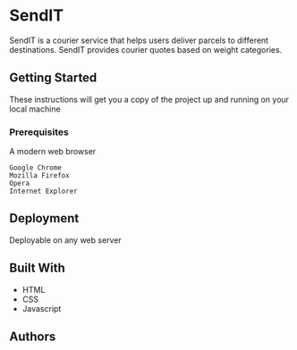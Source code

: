 # SendIT
 
SendIT is a courier service that helps users deliver parcels to different destinations. SendIT provides courier quotes based on weight categories.


## Getting Started

These instructions will get you a copy of the project up and running on your local machine


### Prerequisites
A modern web browser

```
Google Chrome
Mozilla Firefox
Opera
Internet Explorer
```


## Deployment

Deployable on any web server


## Built With

* HTML
* CSS
* Javascript


## Authors

